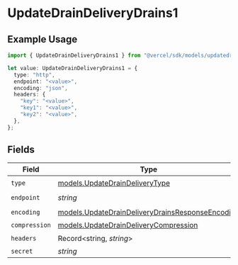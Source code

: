# UpdateDrainDeliveryDrains1

## Example Usage

```typescript
import { UpdateDrainDeliveryDrains1 } from "@vercel/sdk/models/updatedrainop.js";

let value: UpdateDrainDeliveryDrains1 = {
  type: "http",
  endpoint: "<value>",
  encoding: "json",
  headers: {
    "key": "<value>",
    "key1": "<value>",
    "key2": "<value>",
  },
};
```

## Fields

| Field                                                                                                      | Type                                                                                                       | Required                                                                                                   | Description                                                                                                |
| ---------------------------------------------------------------------------------------------------------- | ---------------------------------------------------------------------------------------------------------- | ---------------------------------------------------------------------------------------------------------- | ---------------------------------------------------------------------------------------------------------- |
| `type`                                                                                                     | [models.UpdateDrainDeliveryType](../models/updatedraindeliverytype.md)                                     | :heavy_check_mark:                                                                                         | N/A                                                                                                        |
| `endpoint`                                                                                                 | *string*                                                                                                   | :heavy_check_mark:                                                                                         | N/A                                                                                                        |
| `encoding`                                                                                                 | [models.UpdateDrainDeliveryDrainsResponseEncoding](../models/updatedraindeliverydrainsresponseencoding.md) | :heavy_check_mark:                                                                                         | N/A                                                                                                        |
| `compression`                                                                                              | [models.UpdateDrainDeliveryCompression](../models/updatedraindeliverycompression.md)                       | :heavy_minus_sign:                                                                                         | N/A                                                                                                        |
| `headers`                                                                                                  | Record<string, *string*>                                                                                   | :heavy_check_mark:                                                                                         | N/A                                                                                                        |
| `secret`                                                                                                   | *string*                                                                                                   | :heavy_minus_sign:                                                                                         | N/A                                                                                                        |